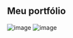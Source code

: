 ## Meu portfólio

![image](https://user-images.githubusercontent.com/74676830/193481222-fab6ca70-4f30-4c34-a3c7-63d8469b8b5c.png)
![image](https://user-images.githubusercontent.com/74676830/193481240-0507a460-ea8c-4cd7-830a-09165ff0a407.png)
